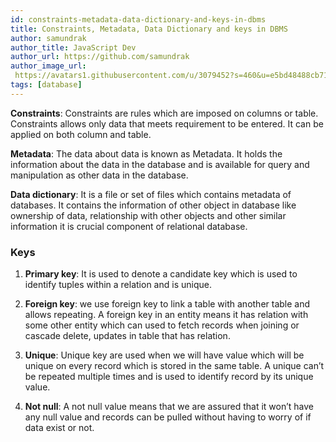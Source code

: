```yaml
---
id: constraints-metadata-data-dictionary-and-keys-in-dbms
title: Constraints, Metadata, Data Dictionary and keys in DBMS
author: samundrak
author_title: JavaScript Dev
author_url: https://github.com/samundrak
author_image_url: 
 https://avatars1.githubusercontent.com/u/3079452?s=460&u=e5bd48488cb71b665ea5403192c6b8a963644a08&v=4
tags: [database]
---
```


**Constraints**: Constraints are rules which are imposed on columns or table. Constraints allows only data that meets requirement to be entered. It can be applied on both column and table.

<!-- truncate -->

**Metadata**: The data about data is known as Metadata. It holds the information about the data in the database and is available for query and manipulation as other data in the database.

**Data dictionary**: It is a file or set of files which contains metadata of databases. It contains the information of other object in database like ownership of data, relationship with other objects and other similar information it is crucial component of relational database.

### Keys

1.  **Primary key**: It is used to denote a candidate key which is used to identify tuples within a relation and is unique.
2.  **Foreign key**: we use foreign key to link a table with another table and allows repeating. A foreign key in an entity means it has relation with some other entity which can used to fetch records when joining or cascade delete, updates in table that has relation.

3.  **Unique**: Unique key are used when we will have value which will be unique on every record which is stored in the same table. A unique can’t be repeated multiple times and is used to identify record by its unique value.

4.  **Not null**: A not null value means that we are assured that it won’t have any null value and records can be pulled without having to worry of if data exist or not.
